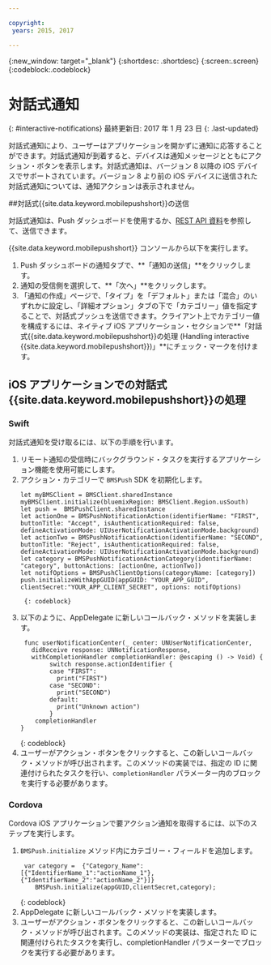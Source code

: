 ```yaml
---

copyright:
 years: 2015, 2017

---
```


{:new_window: target="_blank"}
{:shortdesc: .shortdesc}
{:screen:.screen}
{:codeblock:.codeblock}

# 対話式通知
{: #interactive-notifications}
最終更新日: 2017 年 1 月 23 日
{: .last-updated}

対話式通知により、ユーザーはアプリケーションを開かずに通知に応答することができます。対話式通知が到着すると、デバイスは通知メッセージとともにアクション・ボタンを表示します。対話式通知は、バージョン 8 以降の iOS デバイスでサポートされています。バージョン 8 より前の iOS デバイスに送信された対話式通知については、通知アクションは表示されません。

##対話式{{site.data.keyword.mobilepushshort}}の送信


対話式通知は、Push ダッシュボードを使用するか、[REST API 資料](t_restapi.html)を参照して、送信できます。

{{site.data.keyword.mobilepushshort}} コンソールから以下を実行します。 

1. Push ダッシュボードの通知タブで、**「通知の送信」**をクリックします。 
2. 通知の受信側を選択して、**「次へ」**をクリックします。 
3. 「通知の作成」ページで、「タイプ」を「デフォルト」または「混合」のいずれかに設定し、「詳細オプション」タブの下で「カテゴリー」値を指定することで、対話式プッシュを送信できます。クライアント上でカテゴリー値を構成するには、ネイティブ iOS アプリケーション・セクションで**「対話式{{site.data.keyword.mobilepushshort}}の処理 (Handling interactive {{site.data.keyword.mobilepushshort}})」**にチェック・マークを付けます。

## iOS アプリケーションでの対話式{{site.data.keyword.mobilepushshort}}の処理


### Swift

対話式通知を受け取るには、以下の手順を行います。

1. リモート通知の受信時にバックグラウンド・タスクを実行するアプリケーション機能を使用可能にします。 
1. アクション・カテゴリーで `BMSPush` SDK を初期化します。
	```
	let myBMSClient = BMSClient.sharedInstance
	myBMSClient.initialize(bluemixRegion: BMSClient.Region.usSouth)
	let push =  BMSPushClient.sharedInstance
    let actionOne = BMSPushNotificationAction(identifierName: "FIRST", buttonTitle: "Accept", isAuthenticationRequired: false, defineActivationMode: UIUserNotificationActivationMode.background)
   	let actionTwo = BMSPushNotificationAction(identifierName: "SECOND", buttonTitle: "Reject", isAuthenticationRequired: false, defineActivationMode: UIUserNotificationActivationMode.background)
   	let category = BMSPushNotificationActionCategory(identifierName: "category", buttonActions: [actionOne, actionTwo])
   	let notifOptions = BMSPushClientOptions(categoryName: [category])
	push.initializeWithAppGUID(appGUID: "YOUR_APP_GUID", clientSecret:"YOUR_APP_CLIENT_SECRET", options: notifOptions)
	```
		{: codeblock}

1. 以下のように、AppDelegate に新しいコールバック・メソッドを実装します。
	```
	 func userNotificationCenter(_ center: UNUserNotificationCenter,
       didReceive response: UNNotificationResponse,
       withCompletionHandler completionHandler: @escaping () -> Void) {
            switch response.actionIdentifier {
		    case "FIRST":
		      print("FIRST")
		    case "SECOND":
		      print("SECOND")  
		    default:
		      print("Unknown action")
		    }
		completionHandler
	}
	```
	{: codeblock} 
5. ユーザーがアクション・ボタンをクリックすると、この新しいコールバック・メソッドが呼び出されます。このメソッドの実装では、指定の ID に関連付けられたタスクを行い、`completionHandler` パラメーター内のブロックを実行する必要があります。


### Cordova

Cordova iOS アプリケーションで要アクション通知を取得するには、以下のステップを実行します。

1. `BMSPush.initialize` メソッド内にカテゴリー・フィールドを追加します。
   ```
	var category =  {"Category_Name":[{"IdentifierName_1":"actionName_1"},{"IdentifierName_2":"actionName_2"}]}
       BMSPush.initialize(appGUID,clientSecret,category);
    ```
	{: codeblock} 
2. AppDelegate に新しいコールバック・メソッドを実装します。
3. ユーザーがアクション・ボタンをクリックすると、この新しいコールバック・メソッドが呼び出されます。このメソッドの実装は、指定された ID に関連付けられたタスクを実行し、completionHandler パラメーターでブロックを実行する必要があります。
